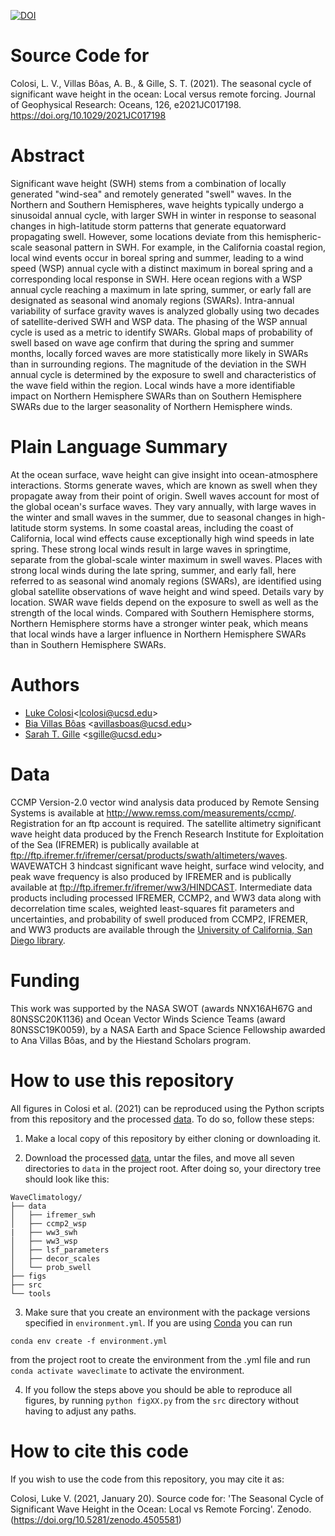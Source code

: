 [![DOI](https://zenodo.org/badge/DOI/10.5281/zenodo.4505581.svg)](https://doi.org/10.5281/zenodo.4505581)


# Source Code for

Colosi, L. V., Villas Bôas, A. B., & Gille, S. T. (2021). The seasonal cycle of significant wave height in the ocean: Local versus remote forcing. Journal
of Geophysical Research: Oceans, 126, e2021JC017198. https://doi.org/10.1029/2021JC017198

# Abstract

Significant wave height (SWH) stems from a combination of locally generated "wind-sea" and remotely generated "swell" waves. In the Northern and Southern Hemispheres, wave heights typically undergo a sinusoidal annual cycle, with larger SWH in winter in response to seasonal changes in high-latitude storm patterns that generate equatorward propagating swell.  However, some locations deviate from this hemispheric-scale seasonal pattern in SWH. For example, in the California coastal region, local wind events occur in boreal spring and summer, leading to a wind speed (WSP) annual cycle with a distinct maximum in boreal spring and a corresponding local response in SWH. Here ocean regions with a WSP annual cycle reaching a maximum in late spring, summer, or early fall are designated as seasonal wind anomaly regions (SWARs). Intra-annual variability of surface gravity waves is analyzed globally using two decades of satellite-derived SWH and WSP data. The phasing of the WSP annual cycle is used as a metric to identify SWARs. Global maps of probability of swell based on wave age confirm that during the spring and summer months, locally forced waves are more statistically more likely in SWARs than in surrounding regions. The magnitude of the deviation in the SWH annual cycle is determined by the exposure to swell and characteristics of the wave field within the region. Local winds have a more identifiable impact on Northern Hemisphere SWARs than on Southern Hemisphere SWARs due to the larger seasonality of Northern Hemisphere winds. 

# Plain Language Summary

At the ocean surface, wave height can give insight into ocean-atmosphere interactions. Storms generate waves, which are known as swell when they propagate away from their point of origin. Swell waves account for most of the global ocean's surface waves. They vary annually, with large waves in the winter and small waves in the summer, due to seasonal changes in high-latitude storm systems. In some coastal areas, including the coast of California, local wind effects cause exceptionally high wind speeds in late spring. These strong local winds result in large waves in springtime, separate from the global-scale winter maximum in swell waves. Places with strong local winds during the late spring, summer, and early fall, here referred to as seasonal wind anomaly regions (SWARs), are identified using global satellite observations of wave height and wind speed. Details vary by location. SWAR wave fields depend on the exposure to swell as well as the strength of the local winds. Compared with Southern Hemisphere storms, Northern Hemisphere storms have a stronger winter peak, which means that local winds have a larger influence in Northern Hemisphere SWARs than in Southern Hemisphere SWARs.

# Authors 
* [Luke Colosi](https://lcolosi.github.io/)<<lcolosi@ucsd.edu>>
* [Bia Villas Bôas](https://biavillasboas.github.io/) <<avillasboas@ucsd.edu>>
* [Sarah T. Gille](http://www-pord.ucsd.edu/~sgille/) <<sgille@ucsd.edu>>

# Data
CCMP Version-2.0 vector wind analysis data produced by Remote Sensing Systems is available at http://www.remss.com/measurements/ccmp/. Registration for an ftp account is required. The satellite altimetry significant wave height data produced by the French Research Institute for Exploitation of the Sea (IFREMER) is publically available at ftp://ftp.ifremer.fr/ifremer/cersat/products/swath/altimeters/waves. WAVEWATCH 3 hindcast significant wave height, surface wind velocity, and peak wave frequency is also produced by IFREMER and is publically available at  ftp://ftp.ifremer.fr/ifremer/ww3/HINDCAST. Intermediate data products including processed IFREMER, CCMP2, and WW3 data along with decorrelation time scales, weighted least-squares fit parameters and uncertainties, and probability of swell produced from CCMP2, IFREMER, and WW3 products are available through the [University of California, San Diego library](https://library.ucsd.edu/dc/collection/bb2226641g).

# Funding
This work was supported by the NASA SWOT (awards NNX16AH67G and 80NSSC20K1136) and Ocean Vector Winds Science Teams (award 80NSSC19K0059), by a NASA Earth and Space Science Fellowship awarded to Ana Villas Bôas, and by the Hiestand Scholars program.

# How to use this repository

All figures in Colosi et al. (2021) can be reproduced using the Python scripts from this repository and the processed [data](https://library.ucsd.edu/dc/collection/bb2226641g). To do so, follow these steps:

1. Make a local copy of this repository by either cloning or downloading it.

2. Download the processed [data](https://library.ucsd.edu/dc/object/bb4445091v), untar the files, and move all seven directories to `data` in the project root. After doing so, your directory tree should look like this:

```
WaveClimatology/
├── data
│   ├── ifremer_swh
│   ├── ccmp2_wsp
|   ├── ww3_swh
│   ├── ww3_wsp
│   ├── lsf_parameters
│   ├── decor_scales
│   └── prob_swell
├── figs
├── src
└── tools
```

3. Make sure that you create an environment with the package versions specified in `environment.yml`. If you are using [Conda](https://docs.conda.io/en/latest/) you can run 

`conda env create -f environment.yml`

from the project root to create the environment from the .yml file and run `conda activate waveclimate` to activate the environment.

4. If you follow the steps above you should be able to reproduce all figures, by running `python figXX.py` from the `src` directory without having to adjust any paths.

# How to cite this code

If you wish to use the code from this repository, you may cite it as: 

Colosi, Luke V. (2021, January 20). Source code for: 'The Seasonal Cycle of Significant Wave Height in the Ocean:  Local vs Remote Forcing'. Zenodo. (https://doi.org/10.5281/zenodo.4505581)
